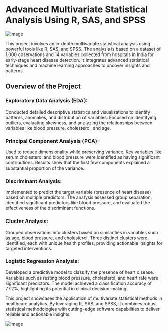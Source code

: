 # Advanced Multivariate Statistical Analysis Using R, SAS, and SPSS
![image](https://github.com/user-attachments/assets/cd041997-3184-4dfe-b9c1-e801ceaa0d2f)

This project involves an in-depth multivariate statistical analysis using powerful tools like R, SAS, and SPSS. The analysis is based on a dataset of 1,000 observations and 14 variables collected from hospitals in India for early-stage heart disease detection. It integrates advanced statistical techniques and machine learning approaches to uncover insights and patterns.

## Overview of the Project
### Exploratory Data Analysis (EDA):
Conducted detailed descriptive statistics and visualizations to identify patterns, anomalies, and distribution of variables. Focused on identifying outliers, evaluating skewness, and analyzing the relationships between variables like blood pressure, cholesterol, and age.

### Principal Component Analysis (PCA):
Used to reduce dimensionality while preserving variance. Key variables like serum cholesterol and blood pressure were identified as having significant contributions. Results show that the first few components explained a substantial proportion of the variance.

### Discriminant Analysis:
Implemented to predict the target variable (presence of heart disease) based on multiple predictors. The analysis assessed group separation, identified significant predictors like blood pressure, and evaluated the effectiveness of the discriminant functions.

### Cluster Analysis:
Grouped observations into clusters based on similarities in variables such as age, blood pressure, and cholesterol. Three distinct clusters were identified, each with unique health profiles, providing actionable insights for targeted interventions.

### Logistic Regression Analysis:
Developed a predictive model to classify the presence of heart disease. Variables such as resting blood pressure, cholesterol, and heart rate were significant predictors. The model achieved a classification accuracy of 77.2%, highlighting its potential in clinical decision-making.

This project showcases the application of multivariate statistical methods in healthcare analytics. By leveraging R, SAS, and SPSS, it combines robust statistical methodologies with cutting-edge software capabilities to deliver reliable and actionable insights.

![image](https://github.com/user-attachments/assets/c23ba6ec-0d7d-407f-81ee-e3647923148c)

